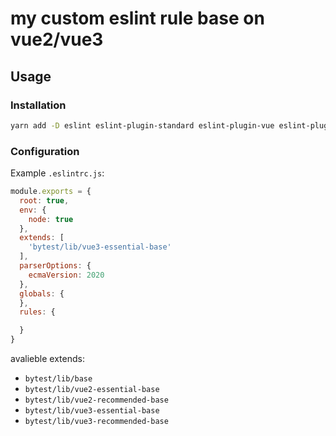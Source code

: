 # my custom eslint rule base on vue2/vue3

## Usage


### Installation
```sh
yarn add -D eslint eslint-plugin-standard eslint-plugin-vue eslint-plugin-node eslint-plugin-import eslint-config-bytest eslint-plugin-promise @vue/eslint-config-standard
```

### Configuration



Example `.eslintrc.js`:

```js
module.exports = {
  root: true,
  env: {
    node: true
  },
  extends: [
    'bytest/lib/vue3-essential-base'
  ],
  parserOptions: {
    ecmaVersion: 2020
  },
  globals: {
  },
  rules: {

  }
}
```

avalieble extends:
 - `bytest/lib/base`
 - `bytest/lib/vue2-essential-base`
 - `bytest/lib/vue2-recommended-base`
 - `bytest/lib/vue3-essential-base`
 - `bytest/lib/vue3-recommended-base`

